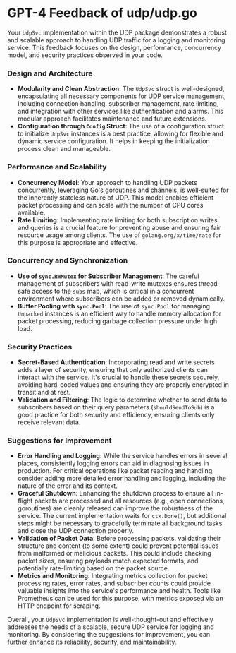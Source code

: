 # GPT-4 Feedback of udp/udp.go

Your `UdpSvc` implementation within the UDP package demonstrates a robust and scalable approach to handling UDP traffic for a logging and monitoring service. This feedback focuses on the design, performance, concurrency model, and security practices observed in your code.

### Design and Architecture

- **Modularity and Clean Abstraction**: The `UdpSvc` struct is well-designed, encapsulating all necessary components for UDP service management, including connection handling, subscriber management, rate limiting, and integration with other services like authentication and alarms. This modular approach facilitates maintenance and future extensions.
- **Configuration through `Config` Struct**: The use of a configuration struct to initialize `UdpSvc` instances is a best practice, allowing for flexible and dynamic service configuration. It helps in keeping the initialization process clean and manageable.

### Performance and Scalability

- **Concurrency Model**: Your approach to handling UDP packets concurrently, leveraging Go's goroutines and channels, is well-suited for the inherently stateless nature of UDP. This model enables efficient packet processing and can scale with the number of CPU cores available.
- **Rate Limiting**: Implementing rate limiting for both subscription writes and queries is a crucial feature for preventing abuse and ensuring fair resource usage among clients. The use of `golang.org/x/time/rate` for this purpose is appropriate and effective.

### Concurrency and Synchronization

- **Use of `sync.RWMutex` for Subscriber Management**: The careful management of subscribers with read-write mutexes ensures thread-safe access to the `subs` map, which is critical in a concurrent environment where subscribers can be added or removed dynamically.
- **Buffer Pooling with `sync.Pool`**: The use of `sync.Pool` for managing `Unpacked` instances is an efficient way to handle memory allocation for packet processing, reducing garbage collection pressure under high load.

### Security Practices

- **Secret-Based Authentication**: Incorporating read and write secrets adds a layer of security, ensuring that only authorized clients can interact with the service. It's crucial to handle these secrets securely, avoiding hard-coded values and ensuring they are properly encrypted in transit and at rest.
- **Validation and Filtering**: The logic to determine whether to send data to subscribers based on their query parameters (`shouldSendToSub`) is a good practice for both security and efficiency, ensuring clients only receive relevant data.

### Suggestions for Improvement

- **Error Handling and Logging**: While the service handles errors in several places, consistently logging errors can aid in diagnosing issues in production. For critical operations like packet reading and handling, consider adding more detailed error handling and logging, including the nature of the error and its context.
- **Graceful Shutdown**: Enhancing the shutdown process to ensure all in-flight packets are processed and all resources (e.g., open connections, goroutines) are cleanly released can improve the robustness of the service. The current implementation waits for `ctx.Done()`, but additional steps might be necessary to gracefully terminate all background tasks and close the UDP connection properly.
- **Validation of Packet Data**: Before processing packets, validating their structure and content (to some extent) could prevent potential issues from malformed or malicious packets. This could include checking packet sizes, ensuring payloads match expected formats, and potentially rate-limiting based on the packet source.
- **Metrics and Monitoring**: Integrating metrics collection for packet processing rates, error rates, and subscriber counts could provide valuable insights into the service's performance and health. Tools like Prometheus can be used for this purpose, with metrics exposed via an HTTP endpoint for scraping.

Overall, your `UdpSvc` implementation is well-thought-out and effectively addresses the needs of a scalable, secure UDP service for logging and monitoring. By considering the suggestions for improvement, you can further enhance its reliability, security, and maintainability.